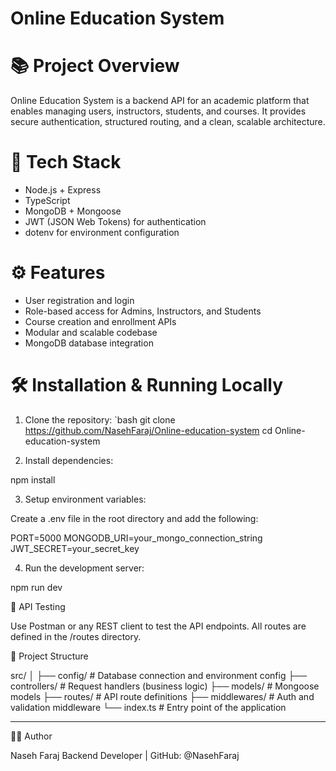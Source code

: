  
# Online Education System

# 📚 Project Overview

Online Education System is a backend API for an academic platform that enables managing users, instructors, students, and courses. It provides secure authentication, structured routing, and a clean, scalable architecture.

# 🚀 Tech Stack

- Node.js + Express
- TypeScript
- MongoDB + Mongoose
- JWT (JSON Web Tokens) for authentication
- dotenv for environment configuration

# ⚙️ Features

- User registration and login
- Role-based access for Admins, Instructors, and Students
- Course creation and enrollment APIs
- Modular and scalable codebase
- MongoDB database integration

# 🛠️ Installation & Running Locally

1. Clone the repository:
   `bash
   git clone https://github.com/NasehFaraj/Online-education-system
   cd Online-education-system

2. Install dependencies:

npm install


3. Setup environment variables:

Create a .env file in the root directory and add the following:

PORT=5000
MONGODB_URI=your_mongo_connection_string
JWT_SECRET=your_secret_key


4. Run the development server:

npm run dev



🧪 API Testing

Use Postman or any REST client to test the API endpoints. All routes are defined in the /routes directory.

📁 Project Structure

src/
│
├── config/         # Database connection and environment config
├── controllers/    # Request handlers (business logic)
├── models/         # Mongoose models
├── routes/         # API route definitions
├── middlewares/    # Auth and validation middleware
└── index.ts        # Entry point of the application


---

👨‍💻 Author

Naseh Faraj
Backend Developer | GitHub: @NasehFaraj